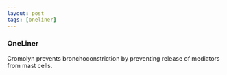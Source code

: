 ```yaml
---
layout: post
tags: [oneliner]
---
```



### OneLiner

Cromolyn prevents bronchoconstriction by preventing release of mediators from mast cells.
